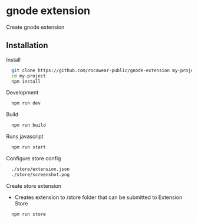 
# gnode extension

Create gnode extension


## Installation

Install

```bash
  git clone https://github.com/rocawear-public/gnode-extension my-project
  cd my-project
  npm install
```
    
Development

```bash
  npm run dev
```
    
Build

```bash
  npm run build
```
    
Runs javascript

```bash
  npm run start
```

Configure store config

```bash
  ./store/extension.json
  ./store/screenshot.png
```
    
Create store extension
- Creates extension to /store folder that can be submitted to Extension Store

```bash
  npm run store
```
